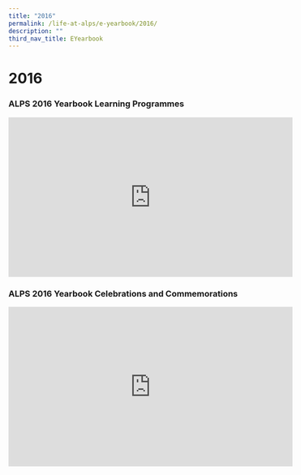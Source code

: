```yaml
---
title: "2016"
permalink: /life-at-alps/e-yearbook/2016/
description: ""
third_nav_title: EYearbook
---
```

# **2016**

### ALPS 2016 Yearbook Learning Programmes
<iframe width="560" height="315" src="https://www.youtube.com/embed/fd6mlvkbD9E" title="YouTube video player" frameborder="0" allow="accelerometer; autoplay; clipboard-write; encrypted-media; gyroscope; picture-in-picture" allowfullscreen=""></iframe>

### ALPS 2016 Yearbook Celebrations and Commemorations
<iframe width="560" height="315" src="https://www.youtube.com/embed/p5PXe3y_27w" title="YouTube video player" frameborder="0" allow="accelerometer; autoplay; clipboard-write; encrypted-media; gyroscope; picture-in-picture" allowfullscreen=""></iframe>